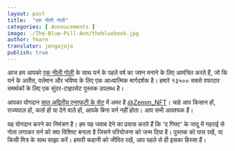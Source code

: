 ```yaml
---
layout: post
title:  "एक नीली गोली"
categories: [ Annoucements ]
image: ./The-Blue-Pill-Ann/thebluebook.jpg
author: Yearn
translator: jengajojo
publish: true
---
```


आज हम आपको [एक नीली गोली](https://medium.com/iearn/the-blue-pill-ca44ed01f16f) के साथ यर्न के पहले वर्ष का जश्न मनाने के लिए आमंत्रित करते हैं, जो कि यर्न के अतीत, वर्तमान और भविष्य के लिए एक आध्यात्मिक मार्गदर्शक है। हमारे १३५०० सबसे वफादार समर्थकों के लिए एक सुंदर-टाइपसेट पुस्तक उपलब्ध है।

आपका योगदान [सात अद्वितीय एनएफटी के सेट](https://galaxy.eco/yearn) में अमर है
[@Zemm_NFT](https://twitter.com/Zemm_NFT)। चाहे आप किसान हों, राज्यपाल हों, कर्ता हों या देने वाले हों, आपके बिना यर्न नहीं होता। आप सभी आवश्यक हैं।

यह योगदान करने का निमंत्रण है। हम यह जवाब देने का प्रयास करते हैं कि 'द गिफ्ट' के जादू में गहराई से गोता लगाकर यर्न को क्या विशिष्ट बनाता है जिसने परियोजना को जन्म दिया है। पुस्तक को पास रखें, या किसी मित्र के साथ साझा करें। हमारी कहानी को जीवित रखें, आप पहले से ही इसका हिस्सा हैं।
